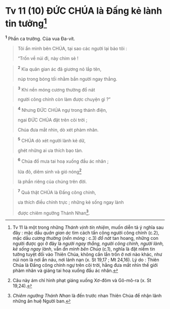 # Tv 11 (10) ĐỨC CHÚA là Đấng kẻ lành tin tưởng[^1]
<sup><b>1</b></sup> Phần ca trưởng. Của vua Đa-vít. 
> Tôi ẩn mình bên CHÚA, tại sao các người lại bảo tôi :
> 
> “Trốn về núi đi, này chim sẻ !
>


> <sup><b>2</b></sup> Kìa quân gian ác đã giương nỏ lắp tên,
> 
> núp trong bóng tối nhằm bắn người ngay thẳng.
>


> <sup><b>3</b></sup> Khi nền móng cương thường đổ nát
> 
> người công chính còn làm được chuyện gì ?”
>


> <sup><b>4</b></sup> Nhưng ĐỨC CHÚA ngự trong thánh điện,
> 
> ngai ĐỨC CHÚA đặt trên cõi trời ;
> 
> Chúa đưa mắt nhìn, dò xét phàm nhân.
>


> <sup><b>5</b></sup> CHÚA dò xét người lành kẻ dữ,
> 
> ghét những ai ưa thích bạo tàn.
>


> <sup><b>6</b></sup> Chúa đổ mưa tai hoạ xuống đầu ác nhân ;
> 
> lửa đỏ, diêm sinh và gió nóng[^2]
> 
> là phần riêng của chúng trên đời.
>


> <sup><b>7</b></sup> Quả thật CHÚA là Đấng công chính,
> 
> ưa thích điều chính trực ; những kẻ sống ngay lành
> 
> được chiêm ngưỡng Thánh Nhan[^3].
>

[^1]: Tv 11 là một trong những <i>Thánh vịnh tín nhiệm</i>, muốn diễn tả ý nghĩa sau đây : mặc dầu <i>quân gian ác</i> tìm cách tấn công người công chính (c.2), mặc dầu <i>cương thường</i> (<i>nền móng</i> : c.3) <i>đổ nát</i> tan hoang, những con người được gọi ở đây là <i>người ngay thẳng, người công chính, người lành, kẻ sống ngay lành</i>, vẫn <i>ẩn mình bên Chúa</i> (c.1), nghĩa là đặt niềm tin tưởng tuyệt đối vào Thiên Chúa, không cần lẩn trốn ở nơi nào khác, như núi non là nơi ẩn náu, nơi lánh nạn (x. St 19,17 ; Mt 24,16). Lý do : Thiên Chúa là Đấng công chính ngự trên cõi trời, hằng đưa mắt nhìn thế giới phàm nhân và giáng tai hoạ xuống đầu ác nhân.
[^2]: Câu này ám chỉ hình phạt giáng xuống Xơ-đôm và Gô-mô-ra (x. St 19,24).
[^3]: <i>Chiêm ngưỡng Thánh Nhan</i> là đến trước nhan Thiên Chúa để nhận lãnh những ân huệ Người ban.
